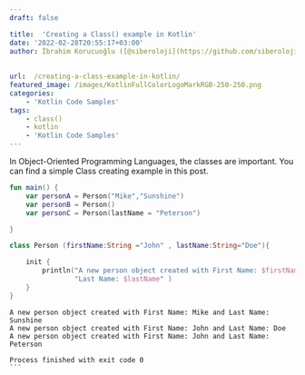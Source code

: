 ```yaml
---
draft: false

title:  'Creating a Class() example in Kotlin'
date: '2022-02-28T20:55:17+03:00'
author: İbrahim Korucuoğlu ([@siberoloji](https://github.com/siberoloji))
 
 
url:  /creating-a-class-example-in-kotlin/
featured_image: /images/KotlinFullColorLogoMarkRGB-250-250.png
categories:
    - 'Kotlin Code Samples'
tags:
    - class()
    - kotlin
    - 'Kotlin Code Samples'
---
```



In Object-Oriented Programming Languages, the classes are important. You can find a simple Class creating example in this post.


<!-- wp:more -->
<!--more-->
<!-- /wp:more -->

```kotlin
fun main() {
    var personA = Person("Mike","Sunshine")
    var personB = Person()
    var personC = Person(lastName = "Peterson")

}

class Person (firstName:String ="John" , lastName:String="Doe"){

    init {
        println("A new person object created with First Name: $firstName and " +
                "Last Name: $lastName" )
    }
}
```


<!-- wp:code -->
<pre title="Output" class="wp-block-code"><code lang="kotlin" class="language-kotlin">A new person object created with First Name: Mike and Last Name: Sunshine
A new person object created with First Name: John and Last Name: Doe
A new person object created with First Name: John and Last Name: Peterson

Process finished with exit code 0
```
